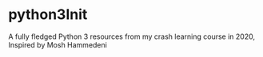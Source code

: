 # python3Init
A fully fledged Python 3 resources from my crash learning course in 2020, Inspired by Mosh Hammedeni
